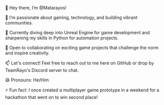 👋 Hey there, I’m @Matarayos!

👀 I’m passionate about gaming, technology, and building vibrant communities.

🌱 Currently diving deep into Unreal Engine for game development and sharpening my skills in Python for automation projects.

💞️ Open to collaborating on exciting game projects that challenge the norm and inspire creativity.

📫 Let's connect! Feel free to reach out to me here on GitHub or drop by TeamRayo's Discord server to chat.

😄 Pronouns: He/Him

⚡ Fun fact: I once created a multiplayer game prototype in a weekend for a hackathon that went on to win second place!

<!---
Matarayos/Matarayos is a ✨ special ✨ repository because its `README.md` (this file) appears on your GitHub profile.
You can click the Preview link to see how this looks on your profile.
--->

